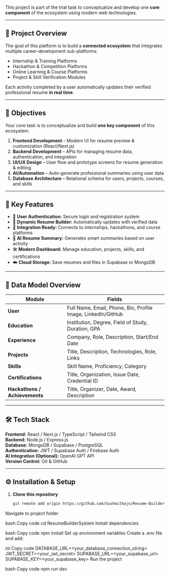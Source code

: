 This project is part of the trial task to conceptualize and develop one **core component** of the ecosystem using modern web technologies.

---

## 🧩 Project Overview

The goal of this platform is to build a **connected ecosystem** that integrates multiple career-development sub-platforms:
- Internship & Training Platforms  
- Hackathon & Competition Platforms  
- Online Learning & Course Platforms  
- Project & Skill Verification Modules  

Each activity completed by a user automatically updates their verified professional resume **in real time**.

---

## 🎯 Objectives

Your core task is to conceptualize and build **one key component** of this ecosystem:
1. **Frontend Development** – Modern UI for resume preview & customization (React/Next.js)
2. **Backend Development** – APIs for managing resume data, authentication, and integration
3. **UI/UX Design** – User flow and prototype screens for resume generation & editing
4. **AI/Automation** – Auto-generate professional summaries using user data
5. **Database Architecture** – Relational schema for users, projects, courses, and skills

---

## 🧠 Key Features

- 🔐 **User Authentication:** Secure login and registration system  
- 🧾 **Dynamic Resume Builder:** Automatically updates with verified data  
- 🧩 **Integration Ready:** Connects to internships, hackathons, and course platforms  
- 🧠 **AI Resume Summary:** Generates smart summaries based on user activity  
- 🛠️ **Modern Dashboard:** Manage education, projects, skills, and certifications  
- ☁️ **Cloud Storage:** Save resumes and files in Supabase or MongoDB  

---

## 🧱 Data Model Overview

| Module | Fields |
|--------|--------|
| **User** | Full Name, Email, Phone, Bio, Profile Image, LinkedIn/GitHub |
| **Education** | Institution, Degree, Field of Study, Duration, GPA |
| **Experience** | Company, Role, Description, Start/End Date |
| **Projects** | Title, Description, Technologies, Role, Links |
| **Skills** | Skill Name, Proficiency, Category |
| **Certifications** | Title, Organization, Issue Date, Credential ID |
| **Hackathons / Achievements** | Title, Organizer, Date, Award, Description |

---

## 🛠️ Tech Stack

**Frontend:** React / Next.js / TypeScript / Tailwind CSS  
**Backend:** Node.js / Express.js  
**Database:** MongoDB / Supabase / PostgreSQL  
**Authentication:** JWT / Supabase Auth / Firebase Auth  
**AI Integration (Optional):** OpenAI GPT API  
**Version Control:** Git & GitHub  

---

## ⚙️ Installation & Setup

1. **Clone this repository**
   ```bash
   git remote add origin https://github.com/Sushmithajn/Resume-Builder-System.git
Navigate to project folder

bash
Copy code
cd ResumeBuilderSystem
Install dependencies

bash
Copy code
npm install
Set up environment variables
Create a .env file and add:

ini
Copy code
DATABASE_URL=<your_database_connection_string>
JWT_SECRET=<your_jwt_secret>
SUPABASE_URL=<your_supabase_url>
SUPABASE_KEY=<your_supabase_key>
Run the project

bash
Copy code
npm run dev
